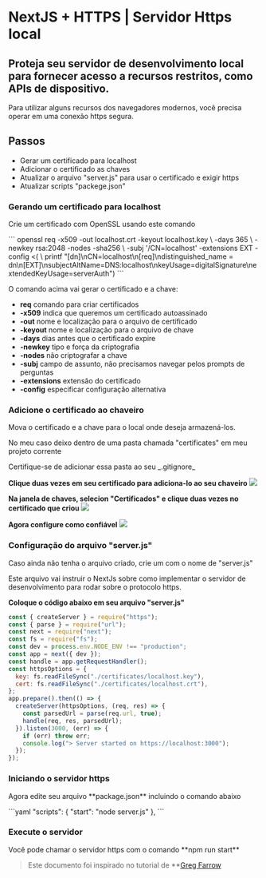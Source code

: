 # NextJS + HTTPS | Servidor Https local
## Proteja seu servidor de desenvolvimento local para fornecer acesso a recursos restritos, como APIs de dispositivo.

<p> Para utilizar alguns recursos dos navegadores modernos, você precisa operar em uma conexão https segura.</p>

## Passos
* Gerar um certificado para localhost
* Adicionar o certificado as chaves
* Atualizar o arquivo "server.js" para usar o certificado e exigir https
* Atualizar scripts "packege.json"

### Gerando um certificado para localhost
<p> Crie um certificado com OpenSSL usando este comando </p>
```
openssl req -x509 -out localhost.crt -keyout localhost.key \ -days 365 \ -newkey rsa:2048 -nodes -sha256 \
  -subj '/CN=localhost' -extensions EXT -config <( \
   printf "[dn]\nCN=localhost\n[req]\ndistinguished_name = dn\n[EXT]\nsubjectAltName=DNS:localhost\nkeyUsage=digitalSignature\nextendedKeyUsage=serverAuth")	
```

<p> O comando acima vai gerar o certificado e a chave:</p>

* __req__ comando para criar certificados
* __-x509__ indica que queremos um certificado autoassinado
* __-out__ nome e localização para o arquivo de certificado
* __-keyout__ nome e localização para o arquivo de chave
* __-days__ dias antes que o certificado expire
* __-newkey__ tipo e força da criptografia
* __-nodes__ não criptografar a chave
* __-subj__ campo de assunto, não precisamos navegar pelos prompts de perguntas
* __-extensions__ extensão do certificado
* __-config__ especificar configuração alternativa

### Adicione o certificado ao chaveiro
<p>Mova o certificado e a chave para o local onde deseja armazená-los.</p>
<p>No meu caso deixo dentro de uma pasta chamada "certificates" em meu projeto corrente </p>
<p>Certifique-se de adicionar essa pasta ao seu _.gitignore_</p>

**Clique duas vezes em seu certificado para adiciona-lo ao seu chaveiro**
![](https://miro.medium.com/max/700/1*eNCvApvyh3NulxRwKYoGSA.png)

**Na janela de chaves, selecion "Certificados" e clique duas vezes no certificado que criou**
![](https://miro.medium.com/max/700/1*AWe0KVFSoGbsmwkmKmJ6RA.png)

**Agora configure como confiável**
![](https://miro.medium.com/max/700/1*2X70fHxS8qP9e9eMrJ6UTg.png)

### Configuração do arquivo "server.js"

<p>Caso ainda não tenha o arquivo criado, crie um com o nome de "server.js"</p>
<p>Este arquivo vai instruir o NextJs sobre como implementar o servidor de desenvolvimento para rodar sobre o protocolo https.</p>

**Coloque o código abaixo em seu arquivo "server.js"**
```javascript
const { createServer } = require("https");
const { parse } = require("url");
const next = require("next");
const fs = require("fs");
const dev = process.env.NODE_ENV !== "production";
const app = next({ dev });
const handle = app.getRequestHandler();
const httpsOptions = {
  key: fs.readFileSync("./certificates/localhost.key"),
  cert: fs.readFileSync("./certificates/localhost.crt"),
};
app.prepare().then(() => {
  createServer(httpsOptions, (req, res) => {
    const parsedUrl = parse(req.url, true);
    handle(req, res, parsedUrl);
  }).listen(3000, (err) => {
    if (err) throw err;
    console.log("> Server started on https://localhost:3000");
  });
});
```

### Iniciando o servidor https
<p>Agora edite seu arquivo **package.json** incluindo o comando abaixo </p>
```yaml
"scripts": {
  "start": "node server.js"
},
```

### Execute o servidor
<p>Você pode chamar o servidor https com o comando **npm run start**</p>


>Este documento foi inspirado no tutorial de **[Greg Farrow](https://medium.com/responsetap-engineering/nextjs-https-for-a-local-dev-server-98bb441eabd7)


















	
	






  

